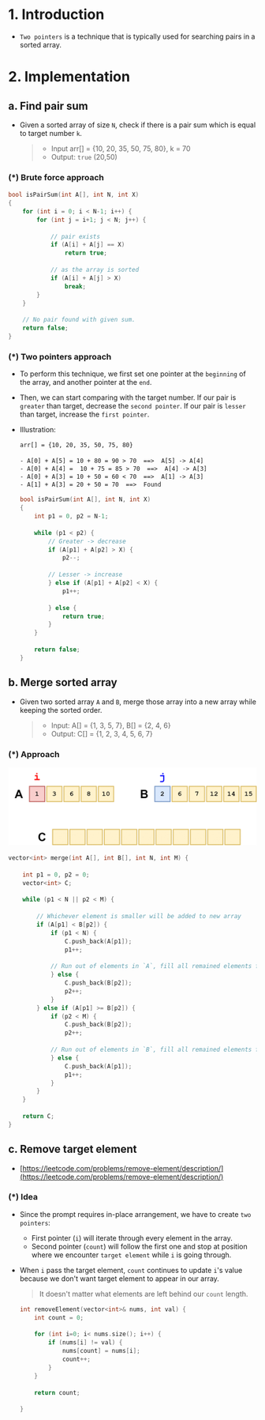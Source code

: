 # 1. Introduction

- `Two pointers` is a technique that is typically used for searching pairs in a sorted array.

# 2. Implementation
## a. Find pair sum

- Given a sorted array of size `N`, check if there is a pair sum which is equal to target number `k`.

    > - Input arr[] = {10, 20, 35, 50, 75, 80}, k = 70
    > - Output: `true` (20,50)

### (*) Brute force approach

```cpp
bool isPairSum(int A[], int N, int X)
{
    for (int i = 0; i < N-1; i++) {
        for (int j = i+1; j < N; j++) {
 
            // pair exists
            if (A[i] + A[j] == X)
                return true;
 
            // as the array is sorted
            if (A[i] + A[j] > X)
                break;
        }
    }
 
    // No pair found with given sum.
    return false;
}
```

### (*) Two pointers approach

- To perform this technique, we first set one pointer at the `beginning` of the array, and another pointer at the `end`.

- Then, we can start comparing with the target number. If our pair is `greater` than target, decrease the `second pointer`. If our pair is `lesser` than target, increase the `first pointer`.

- Illustration:
    ```
    arr[] = {10, 20, 35, 50, 75, 80}

    - A[0] + A[5] = 10 + 80 = 90 > 70  ==>  A[5] -> A[4]
    - A[0] + A[4] =  10 + 75 = 85 > 70  ==>  A[4] -> A[3]
    - A[0] + A[3] = 10 + 50 = 60 < 70  ==>  A[1] -> A[3]
    - A[1] + A[3] = 20 + 50 = 70  ==>  Found
    ```

    ```cpp
    bool isPairSum(int A[], int N, int X)
    {
        int p1 = 0, p2 = N-1;

        while (p1 < p2) {
            // Greater -> decrease
            if (A[p1] + A[p2] > X) {
                p2--;
            
            // Lesser -> increase
            } else if (A[p1] + A[p2] < X) {
                p1++;

            } else {
                return true;
            }  
        }

        return false;
    }
    ```

## b. Merge sorted array

- Given two sorted array `A` and `B`, merge those array into a new array while keeping the sorted order.

    > - Input: A[] = {1, 3, 5, 7}, B[] = {2, 4, 6}
    > - Output: C[] = {1, 2, 3, 4, 5, 6, 7}

### (*) Approach

![](img/img3.gif)

```cpp
vector<int> merge(int A[], int B[], int N, int M) {

    int p1 = 0, p2 = 0;
    vector<int> C;

    while (p1 < N || p2 < M) {

        // Whichever element is smaller will be added to new array
        if (A[p1] < B[p2]) {
            if (p1 < N) {
                C.push_back(A[p1]);
                p1++;
            
            // Run out of elements in `A`, fill all remained elements from `B`
            } else {
                C.push_back(B[p2]);
                p2++;
            }
        } else if (A[p1] >= B[p2]) {
            if (p2 < M) {
                C.push_back(B[p2]);
                p2++; 
            
            // Run out of elements in `B`, fill all remained elements from `A`
            } else {
                C.push_back(A[p1]);
                p1++;
            }
        }
    }

    return C;
}
```

## c. Remove target element

- [https://leetcode.com/problems/remove-element/description/](https://leetcode.com/problems/remove-element/description/)

### (*) Idea

- Since the prompt requires in-place arrangement, we have to create `two pointers`:
    - First pointer (`i`) will iterate through every element in the array.
    - Second pointer (`count`) will follow the first one and stop at position where we encounter `target element` while `i` is going through. 

- When `i` pass the target element, `count` continues to update `i`'s value because we don't want target element to appear in our array.

    > It doesn't matter what elements are left behind our `count` length.

    ```cpp
    int removeElement(vector<int>& nums, int val) {
        int count = 0;

        for (int i=0; i< nums.size(); i++) {
            if (nums[i] != val) {
                nums[count] = nums[i];
                count++;
            }
        }

        return count;
        
    }
    ```